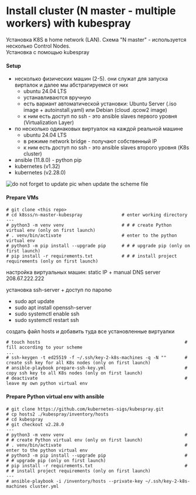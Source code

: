 # Install cluster (N master - multiple workers) with kubespray

Установка K8S в home network (LAN). Схема "N master" - используется несколько Control Nodes. <br>
Установка с помощью kubespray<br>


#### Setup
* несколько физических машин (2-5). они служат для запуска вирталок и далее мы абстрагируемся от них
    * ubuntu 24.04 LTS
    * устанавливаются вручную
    * есть вариант автоматической установки: Ubuntu Server (.iso image + autoinstall.yaml) или Debian (cloud .qcow2 image)
    * к ним есть доступ по ssh - это ansible slaves первого уровня (Virtualization Layer)
* по несколько одинаковых виртуалок на каждой реальной машине
    * ubuntu 24.04 LTS
    * в режиме network bridge - получают собственный IP
    * к ним есть доступ по ssh - это ansible slaves второго уровня (K8s cluster)
* ansible (11.8.0) - python pip
* kubernetes (v1.32)
* kubernetes (v2.28.0)


![do not forget to update pic when update the scheme file](res/k8s_scheme.png "initial scheme of k8s setup") <br>


#### Prepare VMs

```
# git clone <this repo>
# cd k8sss/n-master-kubespray               # enter working directory
---
# python3 -m venv venv                      # # # create Python virtual env (only on first launch)
# . venv/bin/activate                       # enter to the python virtual env
# python3 -m pip install --upgrade pip      # # # upgrade pip (only on first launch)
# pip install -r requirements.txt           # # # install project requirements (only on first launch)
```

настройка виртуальных машин: static IP + manual DNS server 208.67.222.222

установка ssh-server + доступ по паролю
* sudo apt update
* sudo apt install openssh-server
* sudo systemctl enable ssh
* sudo systemctl restart ssh

создать файл hosts и добавить туда все установленные виртуалки
```
# touch hosts                                                       # fill according to your scheme
...
# ssh-keygen -t ed25519 -f ~/.ssh/key-2-k8s-machines -q -N ""       # create ssh key for all K8s nodes (only on first launch)
# ansible-playbook prepare-ssh-key.yml                              # copy ssh key to all K8s nodes (only on first launch)
# deactivate                                                        # leave my own python virtual env
```



#### Prepare Python virtual env with ansible
```
# git clone https://github.com/kubernetes-sigs/kubespray.git
# cp hosts2 ./kubespray/inventory/hosts
# cd kubespray
# git checkout v2.28.0
---
# python3 -m venv venv                                              # # # create Python virtual env (only on first launch)
# . venv/bin/activate                                               # enter to the python virtual env
# python3 -m pip install --upgrade pip                              # # # upgrade pip (only on first launch)
# pip install -r requirements.txt                                   # # # install project requirements (only on first launch)
---
# ansible-playbook -i /inventory/hosts --private-key ~/.ssh/key-2-k8s-machines cluster.yml
```


